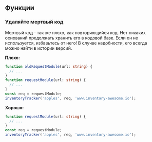 ## Функции

### Удаляйте мертвый код

Мертвый код - так же плохо, как повторяющийся код. Нет никаких оснований продолжать хранить его в кодовой базе.
Если он не используется, избавьтесь от него! В случае надобности, его всегда можно найти в истории версий.
                           
**Плохо:**

```ts
function oldRequestModule(url: string) {
  // ...
}
function requestModule(url: string) {
  // ...
}
const req = requestModule;
inventoryTracker('apples', req, 'www.inventory-awesome.io');
```

**Хорошо:**

```ts
function requestModule(url: string) {
  // ...
}
const req = requestModule;
inventoryTracker('apples', req, 'www.inventory-awesome.io');
```

